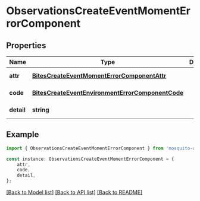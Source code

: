 # ObservationsCreateEventMomentErrorComponent


## Properties

Name | Type | Description | Notes
------------ | ------------- | ------------- | -------------
**attr** | [**BitesCreateEventMomentErrorComponentAttr**](BitesCreateEventMomentErrorComponentAttr.md) |  | [default to undefined]
**code** | [**BitesCreateEventEnvironmentErrorComponentCode**](BitesCreateEventEnvironmentErrorComponentCode.md) |  | [default to undefined]
**detail** | **string** |  | [default to undefined]

## Example

```typescript
import { ObservationsCreateEventMomentErrorComponent } from 'mosquito-alert';

const instance: ObservationsCreateEventMomentErrorComponent = {
    attr,
    code,
    detail,
};
```

[[Back to Model list]](../README.md#documentation-for-models) [[Back to API list]](../README.md#documentation-for-api-endpoints) [[Back to README]](../README.md)
